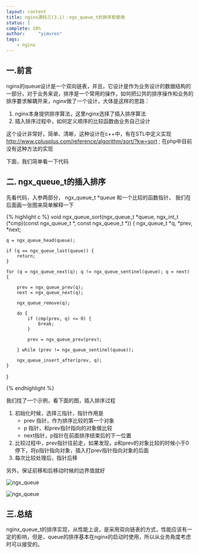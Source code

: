 ```yaml
---
layout: content
title: nginx源码三(3.1)：ngx_queue_t的排序和使用
status: 1
complete: 10% 
author:     "yimuren"
tags:
    - nginx
---
```


## 一.前言

nginx的queue设计是一个双向链表，并且，它设计是作为业务设计的数据结构的一部分，对于业务来说，排序是一个常用的操作，如何把公共的排序操作和业务的排序要求解耦开来，nginx做了一个设计，大体是这样的思路：

1. nginx本身提供排序算法，这里nginx选择了插入排序算法
2. 插入排序过程中，如何定义顺序的比较函数由业务自己设计

这个设计非常好，简单、清晰，这种设计在c++中，有在STL中定义实现 http://www.cplusplus.com/reference/algorithm/sort/?kw=sort ;  在php中目前没有这种方法的实现

下面，我们简单看一下代码

## 二. ngx_queue_t的插入排序

先看代码，入参两部分， ngx_queue_t *queue 和一个比较的函数指针， 我们在后面画一张图来简单解释一下

{% highlight c %}
void
ngx_queue_sort(ngx_queue_t *queue,
    ngx_int_t (*cmp)(const ngx_queue_t *, const ngx_queue_t *))
{
    ngx_queue_t  *q, *prev, *next;

    q = ngx_queue_head(queue);

    if (q == ngx_queue_last(queue)) {
        return;
    }

    for (q = ngx_queue_next(q); q != ngx_queue_sentinel(queue); q = next) {

        prev = ngx_queue_prev(q);
        next = ngx_queue_next(q);

        ngx_queue_remove(q);

        do {
            if (cmp(prev, q) <= 0) {
                break;
            }

            prev = ngx_queue_prev(prev);

        } while (prev != ngx_queue_sentinel(queue));

        ngx_queue_insert_after(prev, q);
    }
}

{% endhighlight %}


我们找了一个示例，看下面的图，插入排序过程
1. 初始化时候，选择三指针，指针作用是
    - prev 指针，作为排序比较的第一个对象
    - p 指针，和prev指针指向的对象做比较
    - next指针，p指针在前面排序结束后的下一位置
2. 比较过程中，prev指针往前走，如果发现，p和prev的对象比较的时候小于0停下，将p指针指向对象，插入打prev指针指向对象的后面 
3. 每次比较处理后，指针后移

另外，保证前移和后移动时候的边界值就好


![ngx_queue]({{site.baseurl}}/img/nginx/ngx_queue_sort1.jpeg)



![ngx_queue]({{site.baseurl}}/img/nginx/ngx_queue_sort2.jpeg)


## 三.总结

nginx_queue_t的排序实现，从性能上说，是采用双向链表的方式，性能应该有一定的影响，但是，queue的排序基本在nginx的启动时使用，所以从业务角度考虑时可以接受的。
